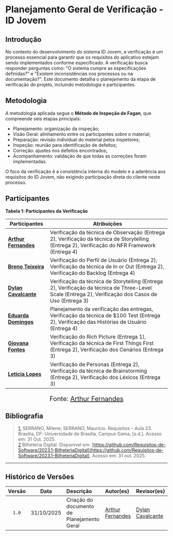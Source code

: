 # Planejamento Geral de Verificação - ID Jovem

## Introdução

No contexto do desenvolvimento do sistema ID Jovem, a verificação é um processo essencial para garantir que os requisitos do aplicativo estejam sendo implementados conforme especificado. A verificação busca responder perguntas como: "O sistema cumpre as especificações definidas?" e "Existem inconsistências nos processos ou na documentação?". Este documento detalha o planejamento da etapa de verificação do projeto, incluindo metodologia e participantes.

## Metodologia

A metodologia aplicada segue o **Método de Inspeção de Fagan**, que compreende seis etapas principais: 

- Planejamento: organização da inspeção;  
- Visão Geral: alinhamento entre os participantes sobre o material;  
- Preparação: revisão individual do material pelos inspetores;  
- Inspeção: reunião para identificação de defeitos;  
- Correção: ajustes nos defeitos encontrados;  
- Acompanhamento: validação de que todas as correções foram implementadas.

O foco da verificação é a consistência interna do modelo e a aderência aos requisitos do ID Jovem, não exigindo participação direta do cliente neste processo.

## Participantes

**Tabela 1: Participantes da Verificação**

| **Participantes** | **Atribuições** |
|--------------------|----------------|
| [**Arthur Fernandes**](https://github.com/arthurfernandesj) | Verificação da técnica de Observação (Entrega 2), Verificação da técnica de Storytelling (Entrega 2), Verificação do NFR Framework (Entrega 4) |
| [**Breno Teixeira**](https://github.com/BrenoLTeixeira) | Verificação do Perfil de Usuário (Entrega 2), Verificação da técnica de In or Out (Entrega 2), Verificação do Backlog (Entrega 4) |
| [**Dylan Cavalcante**](https://github.com/dylancavalcante) | Verificação da técnica de Storytelling (Entrega 2), Verificação da técnica de Three-Level Scale (Entrega 2), Verificação dos Casos de Uso (Entrega 3) |
| [**Eduarda Domingos**](https://github.com/eduardar0) | Planejamento da verificação das entregas, Verificação da técnica de $100 Test (Entrega 2), Verificação das Histórias de Usuário (Entrega 4) |
| [**Giovana Fontes**](https://github.com/GiovanaFontesS) | Verificação do Rich Picture (Entrega 1), Verificação da técnica de First Things First (Entrega 2), Verificação dos Cenários (Entrega 3) |
| [**Leticia Lopes**](https://github.com/leticialopes20) | Verificação de Personas (Entrega 2), Verificação da técnica de Brainstorming (Entrega 2), Verificação dos Léxicos (Entrega 3) |

<p style="text-align: center; font-size: 15pt;">Fonte: <a href="https://github.com/arthurfernandesj">Arthur Fernandes</a></p>

## Bibliografia

> <a id="RP1" href="#TEC1">1.</a> SERRANO, Milene; SERRANO, Maurício. Requisitos – Aula 23. Brasília, DF: Universidade de Brasília, Campus Gama, [s.d.]. Acesso em: 31 Out. 2025. <br>
<a id="RP2" href="#TEC2"> 2</a> Bilheteria Digital. Disponível em: [https://github.com/Requisitos-de-Software/2023.1-BilheteriaDigital](https://github.com/Requisitos-de-Software/2023.1-BilheteriaDigital). Acesso em: 31 out. 2025.

---

## Histórico de Versões

| Versão | Data | Descrição | Autor(es) | Revisor(es) |
| :--: | :--: | :-- | :-- | :-- |
| `1.0` | 31/10/2025 | Criação do documento de Planejamento Geral | [Arthur Fernandes](https://github.com/arthurfernandesj) | [ Dylan Cavalcante ](https://github.com/dylancavalcante) |
